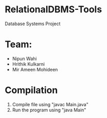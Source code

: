 # RelationalDBMS-Tools 
Database Systems Project <br>

# Team:
- Nipun Wahi
- Hrithik Kulkarni
- Mir Ameen Mohideen

# Compilation
1. Compile file using "javac Main.java" 
2. Run the program using "java Main"


 
